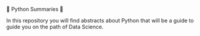 :metal: Python Summaries :metal:

In this repository you will find abstracts about Python that will be a guide to guide you on the path of Data Science.
